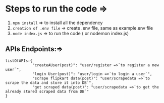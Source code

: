 # Steps to run the code ⇒

1. `npm install` ⇒ to install all the dependency
2. `creation of .env file` -> create .env file, same as example.env file
3. `node index.js` ⇒ to run the code ( or nodemon index.js)

## APIs Endpoints:⇒

```
listOfAPIs:{
            "createAUser(post)": "user/register =>`to register a new user`",
            "login User(post)": "user/login =>`to login a user`",
            "scrape flipkart data(post)": "user/scrapedata =>`to scrape the data and store it into DB`",
            "get scraped data(post)": "user/scrapedata =>`to get the already stored scraped data from DB`"
}
```
